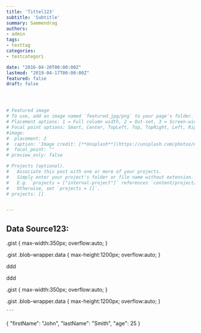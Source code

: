```yaml
---
title: 'Tittel123'
subtitle: 'Subtitle'
summary: Sammendrag
authors:
- admin
tags:
- testtag
categories:
- testcategori

date: "2016-04-20T00:00:00Z"
lastmod: "2019-04-17T00:00:00Z"
featured: false
draft: false




# Featured image
# To use, add an image named `featured.jpg/png` to your page's folder.
# Placement options: 1 = Full column width, 2 = Out-set, 3 = Screen-width
# Focal point options: Smart, Center, TopLeft, Top, TopRight, Left, Right, BottomLeft, Bottom, BottomRight
#image:
#  placement: 2
#  caption: 'Image credit: [**Unsplash**](https://unsplash.com/photos/CpkOjOcXdUY)'
#  focal_point: ""
# preview_only: false

# Projects (optional).
#   Associate this post with one or more of your projects.
#   Simply enter your project's folder or file name without extension.
#   E.g. `projects = ["internal-project"]` references `content/project/deep-learning/index.md`.
#   Otherwise, set `projects = []`.
# projects: []


---
```


## Data Source123:

.gist {
   max-width:350px;
   overflow:auto;
}

.gist .blob-wrapper.data {
   max-height:1200px;
   overflow:auto;
}

<style type="text/css">
  .gist {width:1100px;height:1100 !important;}
  .gist-file
  .gist-data {max-height: 1100;max-width: 1000;}
</style>

<script src="https://gist.github.com/glennhelgesen/d6ac34b2c55648eb636488ce92173dbc.js"></script>

ddd

<script src="https://gist.github.com/glennhelgesen/d6ac34b2c55648eb636488ce92173dbc.js"></script>

ddd



.gist {
   max-width:350px;
   overflow:auto;
}

.gist .blob-wrapper.data {
   max-height:1200px;
   overflow:auto;
}



	```
{
  "firstName": "John",
  "lastName": "Smith",
  "age": 25
}
```